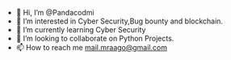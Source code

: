- 👋 Hi, I’m @Pandacodmi
- 👀 I’m interested in Cyber Security,Bug bounty and blockchain.
- 🌱 I’m currently learning Cyber Security
- 💞️ I’m looking to collaborate on Python Projects.
- 📫 How to reach me mail.mraago@gmail.com

<!---
Pandacodmi/Pandacodmi is a ✨ special ✨ repository because its `README.md` (this file) appears on your GitHub profile.
You can click the Preview link to take a look at your changes.
--->
